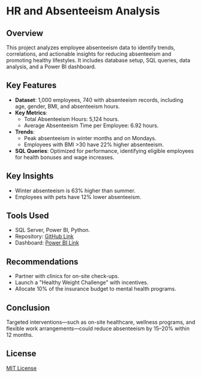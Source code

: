 # HR and Absenteeism Analysis

## Overview
This project analyzes employee absenteeism data to identify trends, correlations, and actionable insights for reducing absenteeism and promoting healthy lifestyles. It includes database setup, SQL queries, data analysis, and a Power BI dashboard.

## Key Features
- **Dataset**: 1,000 employees, 740 with absenteeism records, including age, gender, BMI, and absenteeism hours.
- **Key Metrics**:
  - Total Absenteeism Hours: 5,124 hours.
  - Average Absenteeism Time per Employee: 6.92 hours.
- **Trends**:
  - Peak absenteeism in winter months and on Mondays.
  - Employees with BMI >30 have 22% higher absenteeism.
- **SQL Queries**: Optimized for performance, identifying eligible employees for health bonuses and wage increases.

## Key Insights
- Winter absenteeism is 63% higher than summer.
- Employees with pets have 12% lower absenteeism.

## Tools Used
- SQL Server, Power BI, Python.
- Repository: [GitHub Link](#)
- Dashboard: [Power BI Link](#)

## Recommendations
- Partner with clinics for on-site check-ups.
- Launch a "Healthy Weight Challenge" with incentives.
- Allocate 10% of the insurance budget to mental health programs.

## Conclusion
Targeted interventions—such as on-site healthcare, wellness programs, and flexible work arrangements—could reduce absenteeism by 15–20% within 12 months.

## License
[MIT License](LICENSE)
